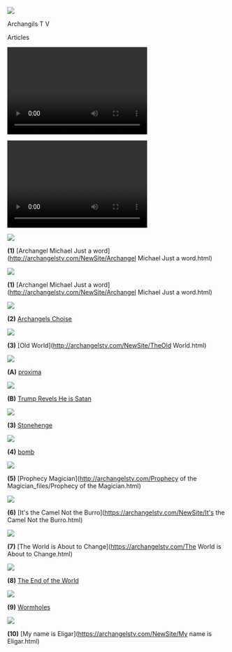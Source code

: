 
![](images/logo_main.png)


Archangils  T V

Articles



<video src="http://kidsbooksandfun.com/Videos/cookiemonster.avi" width="320" height="200" controls preload></video>

<video src="http://kidsbooksandfun.com/Videos/cookiemonster.avi" width="320" height="200" controls preload></video>



![](images/stmich.jpg)

**(1)** [Archangel Michael Just a word](http://archangelstv.com/NewSite/Archangel Michael Just a word.html)

![](images/hourglass2.jpg)

**(1)** [Archangel Michael Just a word](http://archangelstv.com/NewSite/Archangel Michael Just a word.html)

![](images/warren1.jpg)

**(2)** [Archangels Choise](http://archangelstv.com/NewSite/warren/warren.html)

![](images/user3_bg.png)

**(3)** [Old World](http://archangelstv.com/NewSite/TheOld World.html)

![](images/proxmi.jpg)

**(A)** [proxima](http://archangelstv.com/NewSite/Proxima.html)

![](images/image001.jpg)

**(B)** [Trump Revels He is Satan](http://archangelstv.com/Satan/Satan.html)

![](images/stone11.jpg)

**(3)** [Stonehenge](http://archangelstv.com/NewSite/Stoneheng/index.html)

![](images/Belicamp4.jpg)    

**(4)** [bomb](http://archangelstv.com/NewSite/bomb/bomb.html)

![](images/belicamp.jpg)

**(5)** [Prophecy Magician](http://archangelstv.com/Prophecy of the Magician_files/Prophecy of the Magician.html)

![](images/camel1.jpg)

**(6)** [It's the Camel Not the Burro](https://archangelstv.com/NewSite/It's the Camel Not the Burro.html)

![](images/user3_bg.png)

**(7)** [The World is About to Change](https://archangelstv.com/The World is About to Change.html)

![](images/end6.jpg)

**(8)** [The End of the World](https://archangelstv.com/ANewSiteFile/TheEndoftheWorld/index.html)

![](images/What-is-a-Wormhole.jpg)
  
**(9)** [Wormholes](http://archangelstv.com/NewSite/Wormholes/index.html)

![](images/8.jpg)

**(10)** [My name is Eligar](https://archangelstv.com/NewSite/My name is Eligar.html)



